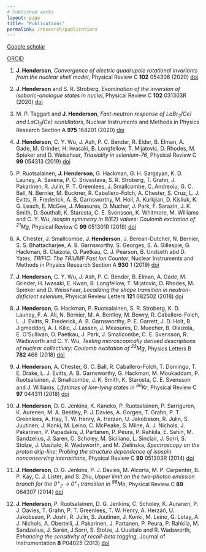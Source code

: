 ```yaml
---
# Published works
layout: page
title: "Publications"
permalink: /research/publications
---
```


[Google scholar](https://scholar.google.com/citations?hl=en&user=V_b9wcoAAAAJ&view_op=list_works&sortby=pubdate)

[ORCID](https://orcid.org/0000-0002-6010-9644)

1. **J. Henderson**, *Convergence of electric quadrupole rotational invariants from the nuclear shell model*, Physical Review C **102** 054306 (2020) [doi](https://doi.org/10.1103/PhysRevC.102.054306)

2. **J. Henderson** and S. R. Stroberg, *Examination of the inversion of isobaric-analogue states in nuclei*, Physical Review C **102** 031303R (2020) [doi](https://doi.org/10.1103/PhysRevC.102.031303)

3. M. P. Taggart and **J. Henderson**, *Fast-neutron response of LaBr<sub>3</sub>(Ce) and LaCl<sub>3</sub>(Ce) scintillators*, Nuclear Instruments and Methods in Physics Research Section A **975** 164201 (2020) [doi](https://doi.org/10.1016/j.nima.2020.164201)

4. **J. Henderson**, C. Y. Wu, J. Ash, P. C. Bender, R. Elder, B. Elman, A. Gade, M. Grinder, H. Iwasaki, B. Longfellow, T. Mijatovic, D. Rhodes, M. Spieker and D. Weisshaar, *Triaxiality in selenium-76*, Physical Review C **99** 054313 (2019) [doi](https://doi.org/10.1103/PhysRevC.99.054313)

5. P. Ruotsalainen, **J. Henderson**, G. Hackman, G. H. Sargsyan, K. D. Launey, A. Saxena, P. C. Srivastava, S. R. Stroberg, T. Grahn, J. Pakarinen, R. Julin, P. T. Greenlees, J. Smallcombe, C. Andreoiu, G. C. Ball, N. Bernier, M. Buckner, R. Caballero-Folch, A. Chester, S. Cruz, L. J. Evitts, R. Frederick, A. B. Garnsworthy, M. Holl, A. Kurkjian, D. Kisliuk, K. G. Leach, E. McGee, J. Measures, D. Mucher, J. Park, F. Sarazin, J. K. Smith, D. Southall, K. Starosta, C. E. Svensson, K. Whitmore, M. Williams and C. Y. Wu, *Isospin symmetry in B(E2) values: Coulomb excitation of <sup>21</sup>Mg*, Physical Review C **99** 051301R (2019) [doi](https://doi.org/10.1103/PhysRevC.99.051301)

6. A. Chester, J. Smallcombe, **J. Henderson**, J. Berean-Dutcher, N. Bernier, S. S. Bhattacharjee, A. B. Garnsworthy. S. Georges, S. A. Gillespie, G. Hackman, B. Olaizola, O. Paetkau, C. J. Pearson, B. Undseth abd D. Yates, *TRIFIC: The TRIUMF Fast Ion Counter*, Nuclear Instruments and Methods in Physics Research Section A **930** 1 (2019) [doi](https://doi.org/10.1016/j.nima.2019.03.075)

7. **J. Henderson**, C. Y. Wu, J. Ash, P. C. Bender, B. Elman, A. Gade, M. Grinder, H. Iwasaki, E. Kwan, B. Longfellow, T. Mijatovic, D. Rhodes, M. Spieker and D. Weisshaar, *Localizing the shape transition in neutron-deficient selenium*, Physical Review Letters **121** 082502 (2018) [doi](https://doi.org/10.1103/PhysRevLett.121.082502)

8. **J. Henderson**, G. Hackman, P. Ruotsalainen, S. R. Stroberg, K. D. Launey, F. A. Ali, N. Bernier, M. A. Bentley, M. Bowry, R. Caballero-Folch, L. J. Evitts, R. Frederick, A. B. Garnsworthy, P. E. Garrett, J. D. Holt, B. Jigmeddorj, A. I. Kilic, J. Lassen, J. Measures, D. Muecher, B. Olaizola, E. O'Sullivan, O. Paetkau, J. Park, J. Smallcombe, C. E. Svensson, R. Wadsworth and C. Y. Wu, *Testing microscopically derived descriptions of nuclear collectivity: Coulomb excitation of <sup>22</sup>Mg*, Physics Letters B **782** 468 (2018) [doi](https://doi.org/10.1016/j.physletb.2018.05.064)

9. **J. Henderson**, A. Chester, G. C. Ball, R. Caballero-Folch, T. Domingo, T. E. Drake, L. J. Evitts, A. B. Garnsworthy, G. Hackman, M. Moukaddam, P. Ruotsalainen, J. Smallcombe, J. K. Smith, K. Starosta, C. E. Svensson and J. Williams, *Lifetimes of low-lying states in <sup>86</sup>Kr*, Physical Review C **97** 044311 (2018) [doi](https://doi.org/10.1103/PhysRevC.97.044311)

10. **J. Henderson**, D. G. Jenkins, K. Kaneko, P. Ruotsalainen, P. Sarriguren, K. Aurenen, M. A. Bentley, P. J. Davies, A. Gorgen, T. Grahn, P. T. Greenlees, A. Hay, T. W. Henry, A. Herzan, U. Jakobsson, R. Julin, S. Juutinen, J. Konki, M. Leino, C. McPeake, S. Milne, A. J. Nichols, J. Pakarinen, P. Papadakis, J. Partanen, P. Peura, P. Rahkila, E. Sahin, M. Sandzelius, J. Saren, C. Scholey, M. Siciliano, L. Sinclair, J. Sorri, S. Stolze, J. Uusitalo, R. Wadsworth, and M. Zielinska, *Spectroscopy on the proton drip-line: Probing the structure dependence of isospin nonconserving interactions*, Physical Review C **90** 051303R (2014) [doi](https://doi.org/10.1103/PhysRevC.90.051303)

11. **J. Henderson**, D. G. Jenkins, P. J. Davies, M. Alcorta, M. P. Carpenter, B. P. Kay, C. J. Lister, and S. Zhu, *Upper limit on the two-photon emission branch for the 0<sup>+</sup><sub>2</sub> &#8594; 0<sup>+</sup><sub>1</sub> transition in <sup>98</sup>Mo*, Physical Review C **89** 064307 (2014) [doi](https://doi.org/10.1103/PhysRevC.89.064307)

12. **J. Henderson**, P. Ruotsalainen, D. G. Jenkins, C. Scholey, K. Auranen, P. J. Davies, T. Grahn, P. T. Greenlees, T. W. Henry, A. Herzáň, U. Jakobsson, P. Joshi, R. Julin, S. Juutinen, J. Konki, M. Leino, G. Lotay, A. J. Nichols, A. Obertelli, J. Pakarinen, J. Partanen, P. Peura, P. Rahkila, M. Sandzelius, J. Sarén, J.Sorri, S. Stolze, J. Uusitalo and R. Wadsworth, *Enhancing the sensitivity of recoil-beta tagging*, Journal of Instrumentation **8** P04025 (2013) [doi](https://doi.org/10.1088/1748-0221/8/04/P04025)
